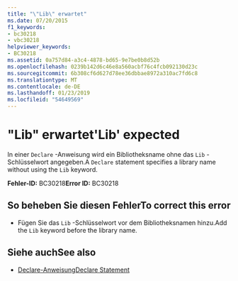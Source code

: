 ```yaml
---
title: "\"Lib\" erwartet"
ms.date: 07/20/2015
f1_keywords:
- bc30218
- vbc30218
helpviewer_keywords:
- BC30218
ms.assetid: 0a757d84-a3c4-4878-bd65-9e7be0b8d52b
ms.openlocfilehash: 0239b142d6c46e8a560acbf76c4fcb092130d23c
ms.sourcegitcommit: 6b308cf6d627d78ee36dbbae8972a310ac7fd6c8
ms.translationtype: MT
ms.contentlocale: de-DE
ms.lasthandoff: 01/23/2019
ms.locfileid: "54649569"
---
```

# <a name="lib-expected"></a><span data-ttu-id="a3fd3-102">"Lib" erwartet</span><span class="sxs-lookup"><span data-stu-id="a3fd3-102">'Lib' expected</span></span>
<span data-ttu-id="a3fd3-103">In einer `Declare` -Anweisung wird ein Bibliotheksname ohne das `Lib` -Schlüsselwort angegeben.</span><span class="sxs-lookup"><span data-stu-id="a3fd3-103">A `Declare` statement specifies a library name without using the `Lib` keyword.</span></span>  
  
 <span data-ttu-id="a3fd3-104">**Fehler-ID:** BC30218</span><span class="sxs-lookup"><span data-stu-id="a3fd3-104">**Error ID:** BC30218</span></span>  
  
## <a name="to-correct-this-error"></a><span data-ttu-id="a3fd3-105">So beheben Sie diesen Fehler</span><span class="sxs-lookup"><span data-stu-id="a3fd3-105">To correct this error</span></span>  
  
-   <span data-ttu-id="a3fd3-106">Fügen Sie das `Lib` -Schlüsselwort vor dem Bibliotheksnamen hinzu.</span><span class="sxs-lookup"><span data-stu-id="a3fd3-106">Add the `Lib` keyword before the library name.</span></span>  
  
## <a name="see-also"></a><span data-ttu-id="a3fd3-107">Siehe auch</span><span class="sxs-lookup"><span data-stu-id="a3fd3-107">See also</span></span>
- [<span data-ttu-id="a3fd3-108">Declare-Anweisung</span><span class="sxs-lookup"><span data-stu-id="a3fd3-108">Declare Statement</span></span>](../../visual-basic/language-reference/statements/declare-statement.md)
